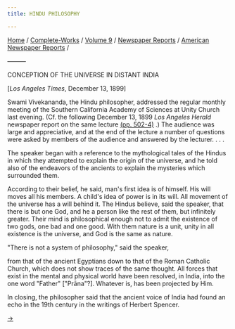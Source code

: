 ```yaml
---
title: HINDU PHILOSOPHY

---
```



[Home](../../../../index.htm) /
[Complete-Works](../../../complete_works.htm) / [Volume
9](../../volume_9_contents.htm) / [Newspaper
Reports](../newspaper_reports_contents.htm) / [American Newspaper
Reports](american_newspaper_contents.htm) /



———

CONCEPTION OF THE UNIVERSE IN DISTANT INDIA

\[*Los Angeles Times*, December 13, 1899\]

Swami Vivekananda, the Hindu philosopher, addressed the regular monthly
meeting of the Southern California Academy of Sciences at Unity Church
last evening. (Cf. the following December 13, 1899 *Los Angeles Herald*
newspaper report on the same lecture [(pp.
502-4)](51_la_herald_dec_13_1899.htm) .) The audience was large and
appreciative, and at the end of the lecture a number of questions were
asked by members of the audience and answered by the lecturer. . . .

The speaker began with a reference to the mythological tales of the
Hindus in which they attempted to explain the origin of the universe,
and he told also of the endeavors of the ancients to explain the
mysteries which surrounded them.

According to their belief, he said, man's first idea is of himself. His
will moves all his members. A child's idea of power is in its will. All
movement of the universe has a will behind it. The Hindus believe, said
the speaker, that there is but one God, and he a person like the rest of
them, but infinitely greater. Their mind is philosophical enough not to
admit the existence of two gods, one bad and one good. With them nature
is a unit, unity in all existence is the universe, and God is the same
as nature.

"There is not a system of philosophy," said the speaker,

from that of the ancient Egyptians down to that of the Roman Catholic
Church, which does not show traces of the same thought. All forces that
exist in the mental and physical world have been resolved, in India,
into the one word "Father" \["Prāna"?\]. Whatever is, has been projected
by Him.

In closing, the philosopher said that the ancient voice of India had
found an echo in the 19th century in the writings of Herbert Spencer.

[→](51_la_herald_dec_13_1899.htm)


